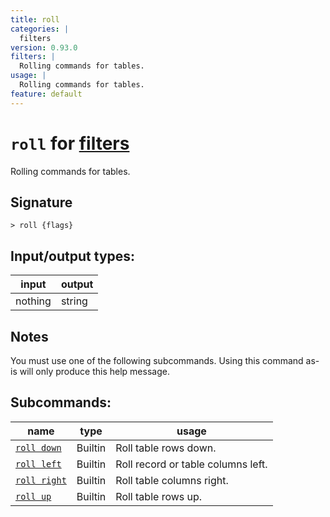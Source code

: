 ```yaml
---
title: roll
categories: |
  filters
version: 0.93.0
filters: |
  Rolling commands for tables.
usage: |
  Rolling commands for tables.
feature: default
---
```

<!-- This file is automatically generated. Please edit the command in https://github.com/nushell/nushell instead. -->

# `roll` for [filters](/commands/categories/filters.md)

<div class='command-title'>Rolling commands for tables.</div>

## Signature

```> roll {flags} ```


## Input/output types:

| input   | output |
| ------- | ------ |
| nothing | string |

## Notes
You must use one of the following subcommands. Using this command as-is will only produce this help message.

## Subcommands:

| name                                         | type    | usage                              |
| -------------------------------------------- | ------- | ---------------------------------- |
| [`roll down`](/commands/docs/roll_down.md)   | Builtin | Roll table rows down.              |
| [`roll left`](/commands/docs/roll_left.md)   | Builtin | Roll record or table columns left. |
| [`roll right`](/commands/docs/roll_right.md) | Builtin | Roll table columns right.          |
| [`roll up`](/commands/docs/roll_up.md)       | Builtin | Roll table rows up.                |
